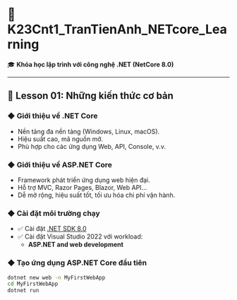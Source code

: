 # 📘 K23Cnt1_TranTienAnh_NETcore_Learning

🎓 **Khóa học lập trình với công nghệ .NET (NetCore 8.0)**

---

## 📖 Lesson 01: Những kiến thức cơ bản

### ◆ Giới thiệu về .NET Core
- Nền tảng đa nền tảng (Windows, Linux, macOS).
- Hiệu suất cao, mã nguồn mở.
- Phù hợp cho các ứng dụng Web, API, Console, v.v.

### ◆ Giới thiệu về ASP.NET Core
- Framework phát triển ứng dụng web hiện đại.
- Hỗ trợ MVC, Razor Pages, Blazor, Web API...
- Dễ mở rộng, hiệu suất tốt, tối ưu hóa chi phí vận hành.

### ◆ Cài đặt môi trường chạy
- ✅ Cài đặt [.NET SDK 8.0](https://dotnet.microsoft.com/download)
- ✅ Cài đặt Visual Studio 2022 với workload:
  - **ASP.NET and web development**

### ◆ Tạo ứng dụng ASP.NET Core đầu tiên
```bash
dotnet new web -n MyFirstWebApp
cd MyFirstWebApp
dotnet run

